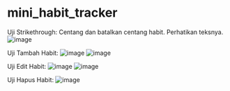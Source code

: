# mini_habit_tracker

Uji Strikethrough: Centang dan batalkan centang habit. Perhatikan teksnya.
![image](https://github.com/user-attachments/assets/0d71e70c-59dc-482c-959f-0d3acccb8297)

Uji Tambah Habit:
![image](https://github.com/user-attachments/assets/2c33d6f4-c1e9-40ea-a36b-d8b36f1d7ce8)
![image](https://github.com/user-attachments/assets/0f769b73-2a29-4023-b2bf-5882bceb7249)

Uji Edit Habit:
![image](https://github.com/user-attachments/assets/4a6ea822-3bcd-448a-98db-ce75147e26d9)
![image](https://github.com/user-attachments/assets/af769807-fcfd-4971-81c0-bf1528ccb57e)

Uji Hapus Habit:
![image](https://github.com/user-attachments/assets/5e6baf97-2648-4284-809b-79cd54d8fd2b)


